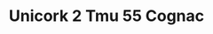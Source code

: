 ---
title: Unicork 2 Tmu 55 Cognac
designer: To Market
image_primary: img/TMU%2055%20COGNAC.jpg
href: https://www.tomkt.com/unicork-2-swatches
description: "11.82%22%20x%2023.63%22%20TILES"
tags: 
  - to-market
  - cork-flooring
category: cork-flooring
subtitle: 
manufacturer: ToMarket
slug: /manufacturers/to-market/cork-flooring/to-market-unicork-2-tmu-55-cognac
---